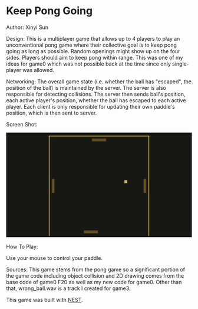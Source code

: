 # Keep Pong Going

Author: Xinyi Sun

Design: This is a multiplayer game that allows up to 4 players to play an unconventional pong game where their collective goal is to keep pong going as long as possible. Random openings might show up on the four sides. Players should aim to keep pong within range. This was one of my ideas for game0 which was not possible back at the time since only single-player was allowed.

Networking: The overall game state (i.e. whether the ball has "escaped", the position of the ball) is maintained by the server. The server is also responsible for detecting collisions. The server then sends ball's position, each active player's position, whether the ball has escaped to each active player. Each client is only responsible for updating their own paddle's position, which is then sent to server.

Screen Shot:

![Screen Shot](screenshot.png)

How To Play:

Use your mouse to control your paddle.

Sources: This game stems from the pong game so a significant portion of the game code including object collision and 2D drawing comes from the base code of game0 F20 as well as my new code for game0. Other than that, wrong\_ball.wav is a track I created for game3.

This game was built with [NEST](NEST.md).

